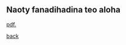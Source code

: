 ## Naoty fanadihadina teo aloha

<a href="tabilaocov.github.io/ady_cov/naoty/Taha.pdf" target="_blank">pdf.</a>
<!--
<a href="https://github.com/mrc-ide/global-lmic-reports/blob/master/combined_reports.pdf">here</a>
-->
[back](./)
